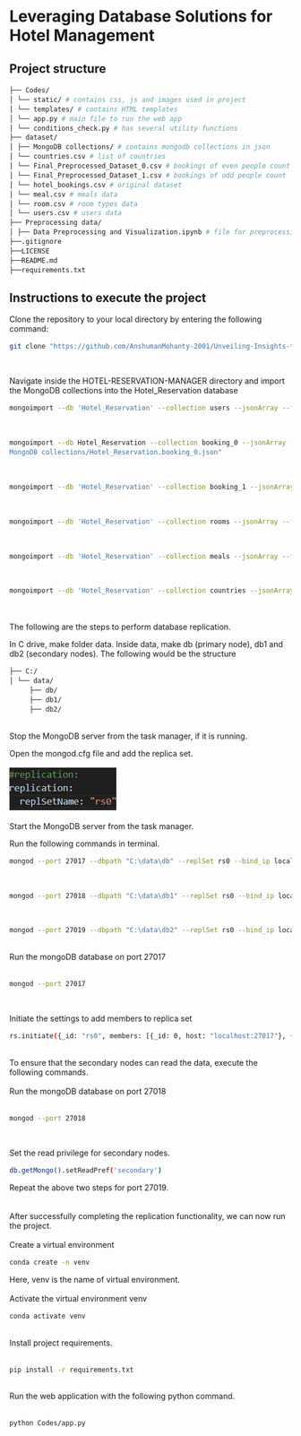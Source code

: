 # Leveraging Database Solutions for Hotel Management

## Project structure
 ```sh
├── Codes/
│ └── static/ # contains css, js and images used in project
│ └── templates/ # contains HTML templates
│ └── app.py # main file to run the web app
│ └── conditions_check.py # has several utility functions
├── dataset/
│ ├── MongoDB collections/ # contains mongodb collections in json
│ └── countries.csv # list of countries
│ └── Final_Preprocessed_Dataset_0.csv # bookings of even people count
│ └── Final_Preprocessed_Dataset_1.csv # bookings of odd people count
│ └── hotel_bookings.csv # original dataset
│ └── meal.csv # meals data
│ └── room.csv # room types data
│ └── users.csv # users data
├── Preprocessing data/
│ ├── Data Preprocessing and Visualization.ipynb # file for preprocessing the dataset
├──.gitignore
├──LICENSE
├──README.md
├──requirements.txt
  ```

## Instructions to execute the project


Clone the repository to your local directory by entering the following command:
  ```sh
  git clone "https://github.com/AnshumanMohanty-2001/Unveiling-Insights-through-Data-driven-Exploration-of-Cricket-World-Cup-2023.git"
  ```

<br>

Navigate inside the HOTEL-RESERVATION-MANAGER directory and import the MongoDB collections into the Hotel_Reservation database

```sh
mongoimport --db 'Hotel_Reservation' --collection users --jsonArray --file "dataset/MongoDB collections/Hotel_Reservation.users.json"
```

<br>

```sh
mongoimport --db Hotel_Reservation --collection booking_0 --jsonArray --file "dataset/
MongoDB collections/Hotel_Reservation.booking_0.json"
```

<br>

```sh
mongoimport --db 'Hotel_Reservation' --collection booking_1 --jsonArray --file "dataset/MongoDB collections/Hotel_Reservation.booking_1.json"
```

<br>

```sh
mongoimport --db 'Hotel_Reservation' --collection rooms --jsonArray --file "dataset/MongoDB collections/Hotel_Reservation.rooms.json"
```

<br>

```sh
mongoimport --db 'Hotel_Reservation' --collection meals --jsonArray --file "dataset/MongoDB collections/Hotel_Reservation.meals.json"
```

<br>

```sh
mongoimport --db 'Hotel_Reservation' --collection countries --jsonArray --file "dataset/MongoDB collections/Hotel_Reservation.countries.json"
```
<br>
<br>
The following are the steps to perform database replication.

<br>

In C drive, make folder data. Inside data, make db (primary node), db1 and db2 (secondary nodes).
The following would be the structure

```sh
├── C:/
│ └── data/
     ├── db/
     ├── db1/
     ├── db2/
```

<br>
Stop the MongoDB server from the task manager, if it is running.

Open the mongod.cfg file and add the replica set.<br><br>
<img src = "Images/replication_edit.png" />
<br><br>
Start the MongoDB server from the task manager.
<br>

Run the following commands in terminal.

```sh
mongod --port 27017 --dbpath "C:\data\db" --replSet rs0 --bind_ip localhost
```

<br>

```sh
mongod --port 27018 --dbpath "C:\data\db1" --replSet rs0 --bind_ip localhost
```

<br>

```sh
mongod --port 27019 --dbpath "C:\data\db2" --replSet rs0 --bind_ip localhost
```
<br>
Run the mongoDB database on port 27017
<br><br>

```sh
mongod --port 27017
```

<br>

Initiate the settings to add members to replica set
<br>

```sh
rs.initiate({_id: "rs0", members: [{_id: 0, host: "localhost:27017"}, {_id: 1, host: "localhost:27018"}, {_id: 2, host: "localhost:27019"}]});
```

<br>
To ensure that the secondary nodes can read the data, execute the following commands.
<br><br>
Run the mongoDB database on port 27018
<br><br>

```sh
mongod --port 27018
```

<br>

Set the read privilege for secondary nodes.
<br>

```sh
db.getMongo().setReadPref('secondary')
```

Repeat the above two steps for port 27019.<br><br><br>
After successfully completing the replication functionality, we can now run the project.<br><br>
Create a virtual environment

  ```sh
  conda create -n venv
  ```
Here, venv is the name of virtual environment.<br><br>
Activate the virtual environment venv

  ```sh
  conda activate venv
  ```
<br>
Install project requirements.
<br><br>

```sh
pip install -r requirements.txt
```
<br>
Run the web application with the following python command.
<br><br>

```sh
python Codes/app.py
```